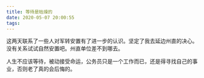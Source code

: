 ```yaml
---
title: 等待是枯燥的
date: 2020-05-07 20:00:55
tags:
---
```

这两天联系了一些人对军转安置有了进一步的认识。坚定了我去延边州直的决心。没有关系试试自然安置吧。州直单位差不到哪去。

人生不应该等待，被动接受命运，公务员只是一个工作而已，还是得寻找自己的事业，否则老了真的会后悔的。